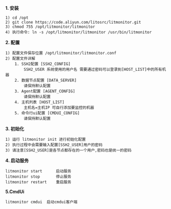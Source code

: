 **1. 安装**

    1) cd /opt
    2) git clone https://code.aliyun.com/litosrc/litmonitor.git
    3) chmod 755 /opt/litmonitor/litmonitor
    4) 执行命令: ln -s /opt/litmonitor/litmonitor /usr/bin/litmonitor

**2. 配置**

    1) 配置文件保存位置 /opt/litmonitor/litmonitor.conf
    2) 配置文件详解
        1. SSH2配置 [SSH2_CONFIG]
            SSH2_USER 系统使用的用户名 需要通过密码可以登录到[HOST_LIST]中的所有机器
        2. 数据节点配置 [DATA_SERVER]
            请保持默认配置
        3. Agent配置 [AGENT_CONFIG]
            请保持默认配置
        4. 主机列表 [HOST_LIST]
            主机名=主机IP 可自行添加要监控的机器
        5. 命令行ui配置 [CMDUI_CONFIG]
            请保持默认配置
**3. 初始化**

    1) 运行 litmonitor init 进行初始化配置
    2) 执行过程中会需要输入配置[SSH2_USER]用户的密码
    3) 请注意[SSH2_USER]是各节点都存在的一个用户,密码也是统一的密码
    
**4. 启动服务**

    litmonitor start      启动服务
    litmonitor stop       停止服务
    litmonitor restart    重启服务
    
**5.CmdUi**

    litmonitor cmdui  启动cmdui客户端
